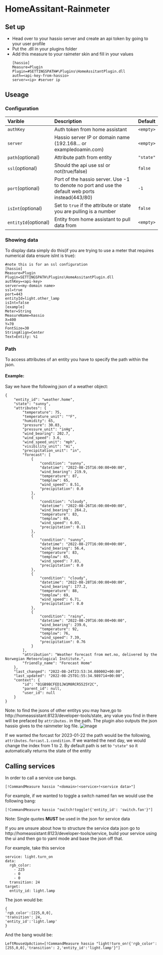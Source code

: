 # HomeAssitant-Rainmeter
## Set up
- Head over to your hassio server and create an api token by going to your user profile
- Put the .dll in your plugins folder
- Add this measure to your raimeter skin and fill in your values
  ```
  [hassio]
  Measure=Plugin
  Plugin=#SETTINGSPATH#\Plugins\HomeAssitantPlugin.dll
  auth=<api-key-from-hassio>
  server=<ip> #server ip
  ```
## Useage
### Configuration
|  Varible             | Description                                                                                | Default |
|     :----            |    :----                                                                                   |  :----  |
| `authKey`            | Auth token from home assistant                                                             |`<empty>`|
| `server`             | Hassio server IP or domain name (192.168... or exampledoamin.com)                          |`<empty>`|
| `path`(optional)     | Attribute path from entity                                                                 |`"state"`|
| `ssl`(optional)      | Should the api use ssl or not(true/false)                                                  |`false`  |
| `port`(optional)     | Port of the hassio server. Use -1 to denote no port and use the default web ports instead(443/80)  |`-1`|                
| `isInt`(optional)    | Set to `true` if the attribute or state you are pulling is a number                        |`false`  |
| `entityId`(optional) | Entity from home assistant to pull data from                                               |`<empty>`|
### Showing data
To display data simply do this(if you are trying to use a meter that requires numerical data ensure isInt is true):
```
#note this is for an ssl configuration
[hassio]
Measure=Plugin
Plugin=SETTINGSPATH\Plugins\HomeAssitantPlugin.dll
authKey=<api-key>
server=<my-domain name>
ssl=true
port=443
entityId=light.other_lamp
isInt=false
[example]
Meter=String
MeasureName=hassio
X=400
Y=70
FontSize=30
StringAlign=Center
Text=Entity: %1
```
### Path
To access attributes of an entity you have to specify the path within the json.
#### Example:
Say we have the following json of a weather object:
```
{
    "entity_id": "weather.home",
    "state": "sunny",
    "attributes": {
        "temperature": 75,
        "temperature_unit": "°F",
        "humidity": 65,
        "pressure": 30.03,
        "pressure_unit": "inHg",
        "wind_bearing": 202.7,
        "wind_speed": 3.6,
        "wind_speed_unit": "mph",
        "visibility_unit": "mi",
        "precipitation_unit": "in",
        "forecast": [
            {
                "condition": "sunny",
                "datetime": "2022-08-25T16:00:00+00:00",
                "wind_bearing": 219.9,
                "temperature": 87,
                "templow": 65,
                "wind_speed": 8.51,
                "precipitation": 0.0
            },
            {
                "condition": "cloudy",
                "datetime": "2022-08-26T16:00:00+00:00",
                "wind_bearing": 264.2,
                "temperature": 83,
                "templow": 69,
                "wind_speed": 6.03,
                "precipitation": 0.11
            },
            {
                "condition": "sunny",
                "datetime": "2022-08-27T16:00:00+00:00",
                "wind_bearing": 56.4,
                "temperature": 83,
                "templow": 65,
                "wind_speed": 7.83,
                "precipitation": 0.0
            },
            {
                "condition": "cloudy",
                "datetime": "2022-08-28T16:00:00+00:00",
                "wind_bearing": 177.2,
                "temperature": 88,
                "templow": 69,
                "wind_speed": 6.71,
                "precipitation": 0.0
            },
            {
                "condition": "rainy",
                "datetime": "2022-08-29T16:00:00+00:00",
                "wind_bearing": 239.6,
                "temperature": 92,
                "templow": 76,
                "wind_speed": 7.39,
                "precipitation": 0.76
            }
        ],
        "attribution": "Weather forecast from met.no, delivered by the Norwegian Meteorological Institute.",
        "friendly_name": "Forecast Home"
    },
    "last_changed": "2022-08-24T23:53:34.080002+00:00",
    "last_updated": "2022-08-25T01:55:34.989714+00:00",
    "context": {
        "id": "01GB9BCFED1JW1M8RCR5525Y2C",
        "parent_id": null,
        "user_id": null
    }
}
```
Note: to find the jsons of other entitys you may have,go to http://homeassistant:8123/developer-tools/state, any value you find in there will be prefaced by `attributes.` in the path. The plugin also outputs the json hassio gives to the rainmeter log file.
![image](https://user-images.githubusercontent.com/46071730/213832008-57dee21b-bd8c-4ed4-b40a-43ed545907f3.png)



If we wanted the forcast for 2023-01-22 the path would be the following, `attributes.forcast.1.condition`. If we wanted the next day, we would change the index from 1 to 2. By default path is set to `"state"` so it automatically returns the state of the entity
## Calling services
In order to call a service use bangs.

`[!CommandMeasure hassio "<domain>!<service>!<service data>"]`

For example, if we wanted to toggle a switch named fan we would use the following bang:

`[!CommandMeasure hassio "switch!toggle!{'entity_id': 'switch.fan'}"]`

Note: Single quotes **MUST** be used in the json for service data

If you are unsure about how to structure the service data json go to http://homeassistant:8123/developer-tools/service, build your service using the ui and then go to yaml mode and base the json off that. 

For example, take this service
```
service: light.turn_on
data:
  rgb_color:
    - 225
    - 0
    - 0
  transition: 24
target:
  entity_id: light.lamp
```

The json would be:
```
{
'rgb_color':[225,0,0],
'transition': 24,
'entity_id':'light.lamp'
}
```
And the bang would be:
```
LeftMouseUpAction=[!CommandMeasure hassio "light!turn_on!{'rgb_color':[255,0,0],'transition': 2,'entity_id':'light.lamp'}"]
```
